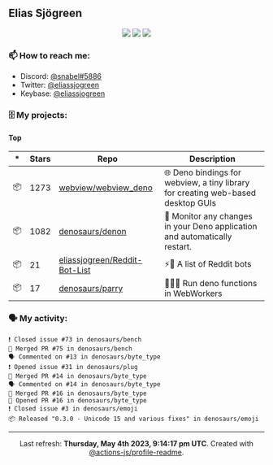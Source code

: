 ## Elias Sjögreen

<p align="center">
  <img src="https://img.shields.io/badge/🎂-dec. 2003-success" />
  <img src="https://img.shields.io/badge/🌎-Stockholm-informational" />
  <img src="https://img.shields.io/badge/👦-He/Him-informational" />
</p>

### 📫 How to reach me:

- Discord: [@snabel#5886](https://discord.com/users/267978757799673866)
- Twitter: [@eliassjogreen](https://twitter.com/eliassjogreen)
- Keybase: [@eliassjogreen](https://keybase.io/eliassjogreen)

### 🗄 My projects:

#### Top
|*|Stars|Repo|Description|
|---|---|---|---|
| 📦 | 1273 | [webview/webview_deno](https://github.com/webview/webview_deno) | 🌐 Deno bindings for webview, a tiny library for creating web-based desktop GUIs |
| 📦 | 1082 | [denosaurs/denon](https://github.com/denosaurs/denon) | 👀 Monitor any changes in your Deno application and automatically restart. |
| 📦 | 21 | [eliassjogreen/Reddit-Bot-List](https://github.com/eliassjogreen/Reddit-Bot-List) | ⚡️🤖 A list of Reddit bots |
| 📦 | 17 | [denosaurs/parry](https://github.com/denosaurs/parry) | 👷🏽‍♂️ Run deno functions in WebWorkers |

### 🗣 My activity:

```
❗️ Closed issue #73 in denosaurs/bench
🎉 Merged PR #75 in denosaurs/bench
🗣 Commented on #13 in denosaurs/byte_type
❗️ Opened issue #31 in denosaurs/plug
🎉 Merged PR #14 in denosaurs/byte_type
🗣 Commented on #14 in denosaurs/byte_type
🎉 Merged PR #16 in denosaurs/byte_type
💪 Opened PR #16 in denosaurs/byte_type
❗️ Closed issue #3 in denosaurs/emoji
📦 Released "0.3.0 - Unicode 15 and various fixes" in denosaurs/emoji
```

------------
<p align="center">Last refresh: <b>Thursday, May 4th 2023, 9:14:17 pm UTC</b>. Created with <a href=https://github.com/marketplace/actions/profile-readme>@actions-js/profile-readme</a>.</p>

